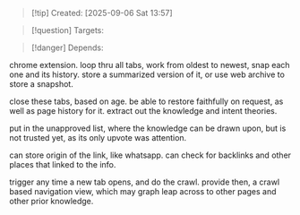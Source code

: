 
>[!tip] Created: [2025-09-06 Sat 13:57]

>[!question] Targets: 

>[!danger] Depends: 

chrome extension.
loop thru all tabs, work from oldest to newest, snap each one and its history.
store a summarized version of it, or use web archive to store a snapshot.

close these tabs, based on age.
be able to restore faithfully on request, as well as page history for it.
extract out the knowledge and intent theories.

put in the unapproved list, where the knowledge can be drawn upon, but is not trusted yet, as its only upvote was attention.

can store origin of the link, like whatsapp.
can check for backlinks and other places that linked to the info.

trigger any time a new tab opens, and do the crawl.
provide then, a crawl based navigation view, which may graph leap across to other pages and other prior knowledge.

